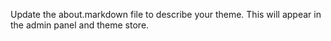 Update the about.markdown file to describe your theme.  This will appear in the
admin panel and theme store.
